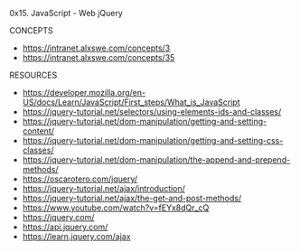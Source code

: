 
0x15. JavaScript - Web jQuery

CONCEPTS
* https://intranet.alxswe.com/concepts/3
* https://intranet.alxswe.com/concepts/35

RESOURCES
* https://developer.mozilla.org/en-US/docs/Learn/JavaScript/First_steps/What_is_JavaScript
* https://jquery-tutorial.net/selectors/using-elements-ids-and-classes/
* https://jquery-tutorial.net/dom-manipulation/getting-and-setting-content/
* https://jquery-tutorial.net/dom-manipulation/getting-and-setting-css-classes/
* https://jquery-tutorial.net/dom-manipulation/the-append-and-prepend-methods/
* https://oscarotero.com/jquery/
* https://jquery-tutorial.net/ajax/introduction/
* https://jquery-tutorial.net/ajax/the-get-and-post-methods/
* https://www.youtube.com/watch?v=fEYx8dQr_cQ
* https://jquery.com/
* https://api.jquery.com/
* https://learn.jquery.com/ajax
